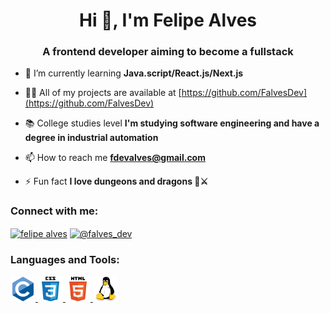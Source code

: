 <h1 align="center">Hi 👋, I'm Felipe Alves</h1>
<h3 align="center">A frontend developer aiming to become a fullstack</h3>

- 🌱 I’m currently learning **Java.script/React.js/Next.js**

- 👨‍💻 All of my projects are available at [https://github.com/FalvesDev](https://github.com/FalvesDev)

- 📚 College studies level **I'm studying software engineering and have a degree in industrial automation**

- 📫 How to reach me **fdevalves@gmail.com**

- ⚡ Fun fact **I love dungeons and dragons 🐉⚔️**

<h3 align="left">Connect with me:</h3>
<p align="left">
<a href="https://www.linkedin.com/in/felipe-alves-508323225/" target="blank"><img align="center" src="https://raw.githubusercontent.com/rahuldkjain/github-profile-readme-generator/master/src/images/icons/Social/linked-in-alt.svg" alt="felipe alves" height="30" width="40" /></a>
<a href="https://instagram.com/@falves_dev" target="blank"><img align="center" src="https://raw.githubusercontent.com/rahuldkjain/github-profile-readme-generator/master/src/images/icons/Social/instagram.svg" alt="@falves_dev" height="30" width="40" /></a>
</p>

<h3 align="left">Languages and Tools:</h3>
<p align="left"> <a href="https://www.cprogramming.com/" target="_blank" rel="noreferrer"> <img src="https://raw.githubusercontent.com/devicons/devicon/master/icons/c/c-original.svg" alt="c" width="40" height="40"/> </a> <a href="https://www.w3schools.com/css/" target="_blank" rel="noreferrer"> <img src="https://raw.githubusercontent.com/devicons/devicon/master/icons/css3/css3-original-wordmark.svg" alt="css3" width="40" height="40"/> </a> <a href="https://www.w3.org/html/" target="_blank" rel="noreferrer"> <img src="https://raw.githubusercontent.com/devicons/devicon/master/icons/html5/html5-original-wordmark.svg" alt="html5" width="40" height="40"/> </a> <a href="https://www.linux.org/" target="_blank" rel="noreferrer"> <img src="https://raw.githubusercontent.com/devicons/devicon/master/icons/linux/linux-original.svg" alt="linux" width="40" height="40"/> </a> </p>
